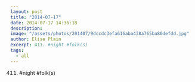 ```yaml
---
layout: post
title: "2014-07-17"
date: 2014-07-17 14:36:18
description: 
image: "/assets/photos/201407/9dccdc3efa616aba438a765ba80defdd.jpg"
author: Elise Plain
excerpt: 411. #night #folk(s)
tags: 
  - all
---
```


411. #night #folk(s)
<p></p>
